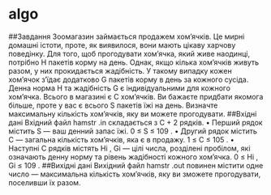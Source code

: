 # algo
##Завдання
Зоомагазин займається продажем хом’ячкiв. Це мирнi домашнi iстоти, проте, як виявилося, вони мають цiкаву харчову поведiнку. Для того, щоб прогодувати хом’ячка, який живе наодинцi, потрiбно H пакетiв корму на день. Однак, якщо кiлька хом’ячкiв живуть разом, у них прокидається жадiбнiсть. У такому випадку кожен хом’ячок з’їдає додатково G пакетiв корму в день за кожного сусiда. Денна норма H та жадiбнiсть G є iндивiдуальними для кожного хом’ячка. Всього в магазинi є C хом’ячкiв. Ви бажаєте придбати якомога бiльше, проте у вас є всього S пакетiв їжi на день. Визначте максимальну кiлькiсть хом’ячкiв, яку ви можете прогодувати.
##Вхiднi данi
Вхiдний файл hamstr .in складається з C + 2 рядкiв. • Перший рядок мiстить S — ваш денний запас їжi. 0 ≤ S ≤ 109 . • Другий рядок мiстить C — загальна кiлькiсть хом’ячкiв, яка є в продажу. 1 ≤ C ≤ 105 . • Наступнi C рядкiв мiстять Hi , Gi — цiлi числа, роздiленi пробiлом, якi означають денну норму та рiвень жадiбностi кожного хом’ячка. 0 ≤ Hi , Gi ≤ 109 . 
##Вихiднi данi
Вихiдний файл hamstr .out повинен мiстити одне число — максимальна кiлькiсть хом’ячкiв, яку ви зможете прогодувати, поселивши їх разом.
